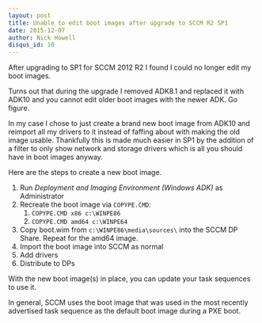 ```yaml
---
layout: post
title: Unable to edit boot images after upgrade to SCCM R2 SP1
date: 2015-12-07
author: Nick Howell
disqus_id: 10
---
```


After upgrading to SP1 for SCCM 2012 R2 I found I could no longer edit my boot images.

Turns out that during the upgrade I removed ADK8.1 and replaced it with ADK10 and you cannot edit older boot images with the newer ADK. Go figure.

In my case I chose to just create a brand new boot image from ADK10 and reimport all my drivers to it instead of faffing about with making the old image usable. Thankfully this is made much easier in SP1 by the addition of a filter to only show network and storage drivers which is all you should have in boot images anyway.

Here are the steps to create a new boot image.

1. Run *Deployment and Imaging Environment (Windows ADK)* as Administrator
2. Recreate the boot image via `COPYPE.CMD`:
    1. `COPYPE.CMD x86 c:\WINPE86`
    2. `COPYPE.CMD amd64 c:\WINPE64`
3. Copy boot.wim from `c:\WINPE86\media\sources\` into the SCCM DP Share. Repeat for the amd64 image.
4. Import the boot image into SCCM as normal
5. Add drivers
6. Distribute to DPs


With the new boot image(s) in place, you can update your task sequences to use it.

In general, SCCM uses the boot image that was used in the most recently advertised task sequence as the default boot image during a PXE boot.
